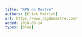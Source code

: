 ```yaml
---
title: "RPG do Mestre"
authors: [Erick Patrick]
url: https://www.rpgdomestre.com/
added: 2018-08-14
types: [blog]
---
```

